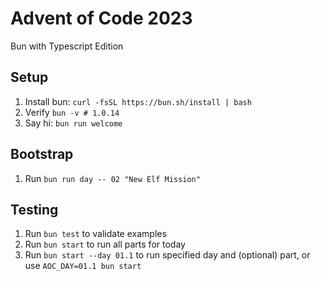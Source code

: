 # Advent of Code 2023
Bun with Typescript Edition

## Setup
1. Install bun: `curl -fsSL https://bun.sh/install | bash`
2. Verify `bun -v # 1.0.14`
3. Say hi: `bun run welcome`

## Bootstrap
1. Run `bun run day -- 02 "New Elf Mission"`

## Testing
1. Run `bun test` to validate examples
2. Run `bun start` to run all parts for today
3. Run `bun start --day 01.1` to run specified day and (optional) part, or use `AOC_DAY=01.1 bun start`